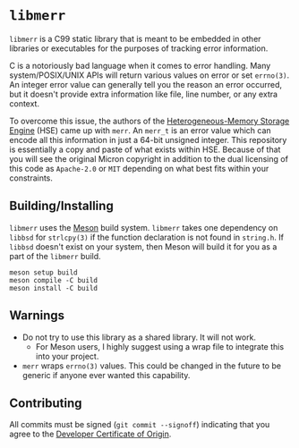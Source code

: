<!--
SPDX-License-Identifier: Apache-2.0 OR MIT

SPDX-FileCopyrightText: 2023 Tristan Partin <tristan@partin.io>
-->

# `libmerr`

`libmerr` is a C99 static library that is meant to be embedded in other
libraries or executables for the purposes of tracking error information.

C is a notoriously bad language when it comes to error handling. Many
system/POSIX/UNIX APIs will return various values on error or set `errno(3)`. An
integer error value can generally tell you the reason an error occurred, but it
doesn't provide extra information like file, line number, or any extra context.

To overcome this issue, the authors of the
[Heterogeneous-Memory Storage Engine](https://github.com/hse-project/hse) (HSE)
came up with `merr`. An `merr_t` is an error value which can encode all this
information in just a 64-bit unsigned integer. This repository is essentially a
copy and paste of what exists within HSE. Because of that you will see the
original Micron copyright in addition to the dual licensing of this code as
`Apache-2.0` or `MIT` depending on what best fits within your constraints.

## Building/Installing

`libmerr` uses the [Meson](https://mesonbuild.com) build system. `libmerr` takes
one dependency on `libbsd` for `strlcpy(3)` if the function declaration is not
found in `string.h`. If `libbsd` doesn't exist on your system, then Meson will
build it for you as a part of the `libmerr` build.

```shell
meson setup build
meson compile -C build
meson install -C build
```

## Warnings

- Do not try to use this library as a shared library. It will not work.
  - For Meson users, I highly suggest using a wrap file to integrate this into
    your project.
- `merr` wraps `errno(3)` values. This could be changed in the future to be
  generic if anyone ever wanted this capability.

## Contributing

All commits must be signed (`git commit --signoff`) indicating that you agree to
the [Developer Certificate of Origin](http://developercertificate.org).
